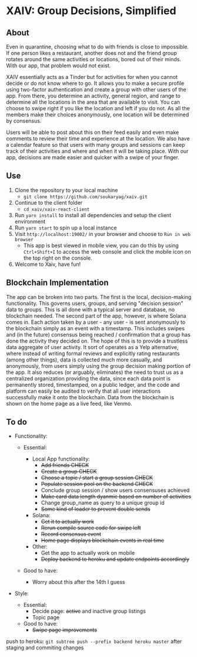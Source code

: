 # XAIV: Group Decisions, Simplified

## About

Even in quarantine, choosing what to do with friends is close to impossible. If one person likes a restaurant, another does not and the friend group rotates around the same activities or locations, bored out of their minds. With our app, that problem would not exist.

XAIV essentially acts as a Tinder but for activities for when you cannot decide or do not know where to go. It allows you to make a secure profile using two-factor authentication and create a group with other users of the app. From there, you determine an activity, general region, and range to determine all the locations in the area that are available to visit. You can choose to swipe right if you like the location and left if you do not. As all the members make their choices anonymously, one location will be determined by consensus. 

Users will be able to post about this on their feed easily and even make comments to review their time and experience at the location. We also have a calendar feature so that users with many groups and sessions can keep track of their activities and where and when it will be taking place. With our app, decisions are made easier and quicker with a swipe of your finger.

## Use

1. Clone the repository to your local machine
   - `git clone https://github.com/soukaryag/xaiv.git`
2. Continue to the client folder
   - `cd xaiv/xaiv-react-client`
3. Run `yarn install` to install all dependencies and setup the client environment
4. Run `yarn start` to spin up a local instance
5. Visit `http://localhost:19002/` in your browser and choose to `Run in web browser`
   - This app is best viewed in mobile view, you can do this by using `Ctrl+Shift+I` to access the web console and click the mobile icon on the top right on the console.
6. Welcome to Xaiv, have fun!

## Blockchain Implementation

The app can be broken into two parts. The first is the local, decision-making functionality. This governs users, groups, and serving "decision session" data to groups. This is all done with a typical server and database, no blockchain needed. The second part of the app, however, is where Solana comes in. Each action taken by a user - any user - is sent anonymously to the blockchain simply as an event with a timestamp. This includes swipes and (in the future) consensus being reached / confirmation that a group has done the activity they decided on. The hope of this is to provide a trustless data aggregate of user activity. It sort of operates as a Yelp alternative, where instead of writing formal reviews and explicitly rating restaurants (among other things), data is collected much more casually, and anonymously, from users simply using the group decision making portion of the app. It also reduces (or arguably, eliminates) the need to trust us as a centralized organization providing the data, since each data point is permanently stored, timestamped, on a public ledger, and the code and platform can easily be audited to verify that all user interactions successfully make it onto the blockchain. Data from the blockchain is shown on the home page as a live feed, like Venmo.

## To do
- Functionality:
  - Essential:
    - Local App functionality:
      - ~~Add friends CHECK~~
      - ~~Create a group CHECK~~
      - ~~Choose a topic / start a group session CHECK~~
      - ~~Populate session pool on the backend CHECK~~
      - Conclude group session / show users consensuses achieved
      - ~~Make card data length dyanmic based on number of activities~~
      - Change group_name as query to a unique group id
      - ~~Some kind of loader to prevent double sends~~
    - Solana:
      - ~~Get it to actually work~~
      - ~~Rerun compile source code for swipe left~~
      - ~~Record consensus event~~
      - ~~Home page displays blockchain events in real time~~
    - Other:
      - Get the app to actually work on mobile
      - ~~Deploy backend to heroku and update endpoints accordingly~~
  
  - Good to have:
    - Worry about this after the 14th I guess
    
- Style:
  - Essential:
    - Decide page: ~~active~~ and inactive group listings
    - Topic page
  - Good to have:
    - ~~Swipe page improvements~~

push to heroku: `git subtree push --prefix backend heroku master` after staging and commiting changes
